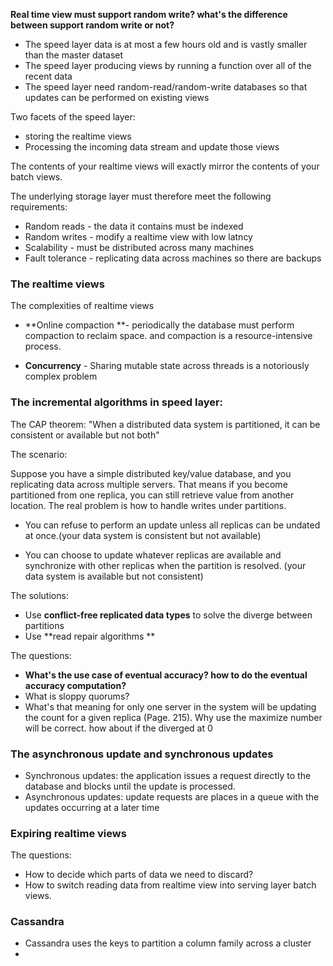 **Real time view must support random write? what's the difference between support random write or not?**

* The speed layer data is at most a few hours old and is vastly smaller than the master dataset
* The speed layer producing views by running a function over all of the recent data
* The speed layer need random-read/random-write databases so that updates can be performed on existing views

Two facets of the speed layer:

* storing the realtime views
* Processing the incoming data stream and update those views

The contents of your realtime views will exactly mirror the contents of your batch views.

The underlying storage layer must therefore meet the following requirements:

* Random reads - the data it contains must be indexed
* Random writes - modify a realtime view with low latncy
* Scalability - must be distributed across many machines
* Fault tolerance - replicating data across machines so there are backups

### The realtime views

The complexities of realtime views

* **Online compaction **- periodically the database must perform compaction to reclaim space. and compaction is a resource-intensive process.

* **Concurrency** - Sharing mutable state across threads is a notoriously complex problem

### The incremental algorithms in speed layer:

The CAP theorem: "When a distributed data system is partitioned, it can be consistent or available but not both"

The scenario:

Suppose you have a simple distributed key/value database, and you replicating data across multiple servers. That means if you become partitioned from one replica, you can still retrieve value from another location. The real problem is how to handle writes under partitions.

* You can refuse to perform an update unless all replicas can be undated at once.\(your data system is consistent but not available\)

* You can choose to update whatever replicas are available and synchronize with other replicas when the partition is resolved. \(your data system is available but not consistent\)

The solutions:

* Use **conflict-free replicated data types** to solve the diverge between partitions
* Use **read repair algorithms **

The questions:

* **What's the use case of eventual accuracy? how to do the eventual accuracy computation?**
* What is sloppy quorums?
* What's that meaning for only one server in the system will be updating the count for a given replica \(Page. 215\). Why use the maximize number will be correct. how about if the diverged at 0

### The asynchronous update and synchronous updates

* Synchronous updates: the application issues a request directly to the database and blocks until the update is processed.
* Asynchronous updates: update requests are places in a queue with the updates occurring at a later time

### Expiring realtime views

The questions:

* How to decide which parts of data we need to discard?
* How to switch reading data from realtime view into serving layer batch views.

### Cassandra

* Cassandra uses the keys to partition a column family across a cluster
* 
### 



